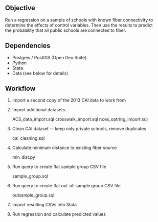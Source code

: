 Objective
--------------
Run a regression on a sample of schools with known fiber connectivity to determine the effects
of control variables. Then use the results to predict the probability that all public schools
are connected to fiber.

Dependencies
----------------
* Postgres / PostGIS (Open Geo Suite)
* Python
* Stata
* Data (see below for details)


Workflow
--------------
1) Import a second copy of the 2013 CAI data to work from

2) Import additional datasets.

	ACS_data_import.sql
	crosswalk_import.sql
	nces_optring_import.sql

3) Clean CAI dataset -- keep only private schools, remove duplicates
  
    cai_cleaning.sql

4) Calculate minimum distance to existing fiber source
  
    min_dist.py

5) Run query to create flat sample group CSV file

    sample_group.sql

6) Run query to create flat out-of-sample group CSV file 

    outsample_group.sql

7) Import resulting CSVs into Stata

8) Run regression and calculate predicted values

